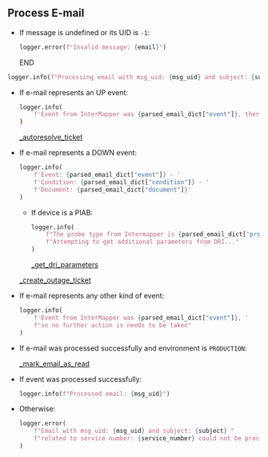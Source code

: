 ## Process E-mail

* If message is undefined or its UID is `-1`:
  ```python
  logger.error(f"Invalid message: {email}")
  ```
  END

```python
logger.info(f"Processing email with msg_uid: {msg_uid} and subject: {subject}")
```

* If e-mail represents an UP event:
  ```python
  logger.info(
      f'Event from InterMapper was {parsed_email_dict["event"]}, there is no need to create a new ticket"
  )
  ```
  [_autoresolve_ticket](_autoresolve_ticket.md)

* If e-mail represents a DOWN event:
  ```python
  logger.info(
      f'Event: {parsed_email_dict["event"]} - '
      f'Condition: {parsed_email_dict["condition"]} - '
      f'Document: {parsed_email_dict["document"]}'
  )
  ```

    * If device is a PIAB:
      ```python
      logger.info(
          f"The probe type from Intermapper is {parsed_email_dict['probe_type']}."
          f"Attempting to get additional parameters from DRI..."
      )
      ```
      [_get_dri_parameters](_get_dri_parameters.md)

    [_create_outage_ticket](_create_outage_ticket.md)

* If e-mail represents any other kind of event:
  ```python
  logger.info(
      f'Event from InterMapper was {parsed_email_dict["event"]}, '
      f"so no further action is needs to be taken"
  )
  ```

* If e-mail was processed successfully and environment is `PRODUCTION`:

    [_mark_email_as_read](_mark_email_as_read.md)

* If event was processed successfully:
  ```python
  logger.info(f"Processed email: {msg_uid}")
  ```
* Otherwise:
  ```python
  logger.error(
      f"Email with msg_uid: {msg_uid} and subject: {subject} "
      f"related to service number: {service_number} could not be processed"
  )
  ```